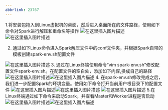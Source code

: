 ```yaml
---
abbrlink: 23767
---
```

1.将安装包拖入到Linux虚拟机的桌面，然后进入桌面所在的文件路径，使用如下命令对Spark进行解压和重命名等操作
![在这里插入图片描述](https://img-blog.csdnimg.cn/20210512131642384.png)![在这里插入图片描述](https://img-blog.csdnimg.cn/2021051213165020.png)

2. 通过如下Linux命令进入Spark解压文件中的conf文件夹，并根据Spark自带的模板创建spark-env.sh配置文件

![在这里插入图片描述](https://img-blog.csdnimg.cn/20210512131701736.png)
 3. 通过在Linux终端使用命令“vim spark-env.sh”修改配置文件spark-env.sh。在配置文件的空白处，添加如下内容,换成自己的路径
![在这里插入图片描述](https://img-blog.csdnimg.cn/20210512131853188.png)![在这里插入图片描述](https://img-blog.csdnimg.cn/20210512131857693.png)
4. 在spark-env.sh修改完成之后，我们进一步配置Spark的环境变量。使用如下命令打开当前用户根目录下的配置文件
![在这里插入图片描述](https://img-blog.csdnimg.cn/20210512132029867.png)![在这里插入图片描述](https://img-blog.csdnimg.cn/20210512132033891.png)
![在这里插入图片描述](https://img-blog.csdnimg.cn/20210512132037749.png)
5.在Linux终端通过如下命令来启动Spark，并查看Master和Worker进程是否启动
![在这里插入图片描述](https://img-blog.csdnimg.cn/20210512132046748.png)![在这里插入图片描述](https://img-blog.csdnimg.cn/20210512132053512.png)
